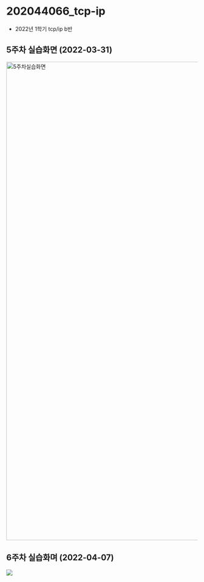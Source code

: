 # 202044066_tcp-ip
  - 2022년 1학기 tcp/ip b반
 
## 5주차 실습화면 (2022-03-31)

<img width="1256" alt="5주차실습화면" src="https://user-images.githubusercontent.com/90546741/160981272-78330e6f-5e4f-40bb-8d0d-85fac3d973dd.png">


## 6주차 실습화며 (2022-04-07)

<img width="" height="" src=./pic/6주차_1.png></img>
